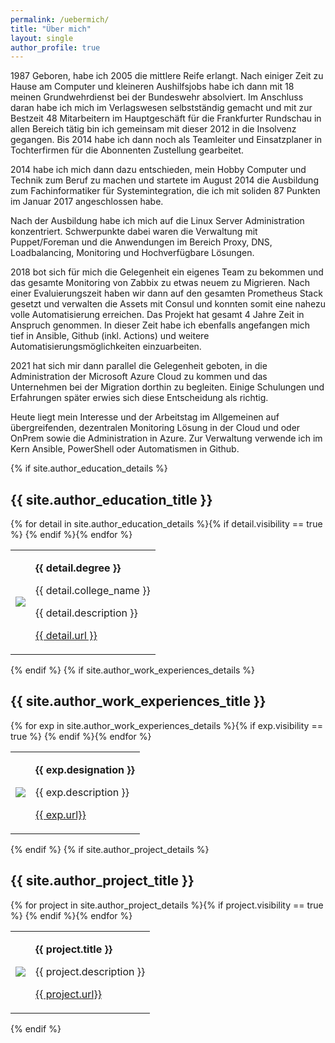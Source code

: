 ```yaml
---
permalink: /uebermich/
title: "Über mich"
layout: single
author_profile: true
---
```


1987 Geboren, habe ich 2005 die mittlere Reife erlangt. Nach einiger Zeit zu Hause am Computer und kleineren Aushilfsjobs habe ich dann mit 18 meinen Grundwehrdienst bei der Bundeswehr absolviert. Im Anschluss daran habe ich mich im Verlagswesen selbstständig gemacht und mit zur Bestzeit 48 Mitarbeitern im Hauptgeschäft für die Frankfurter Rundschau in allen Bereich tätig bin ich gemeinsam mit dieser 2012 in die Insolvenz gegangen. Bis 2014 habe ich dann noch als Teamleiter und Einsatzplaner in Tochterfirmen für die Abonnenten Zustellung gearbeitet.

2014 habe ich mich dann dazu entschieden, mein Hobby Computer und Technik zum Beruf zu machen und startete im August 2014 die Ausbildung zum Fachinformatiker für Systemintegration, die ich mit soliden 87 Punkten im Januar 2017 angeschlossen habe.

Nach der Ausbildung habe ich mich auf die Linux Server Administration konzentriert. Schwerpunkte dabei waren die Verwaltung mit Puppet/Foreman und die Anwendungen im Bereich Proxy, DNS, Loadbalancing, Monitoring und Hochverfügbare Lösungen.

2018 bot sich für mich die Gelegenheit ein eigenes Team zu bekommen und das gesamte Monitoring von Zabbix zu etwas neuem zu Migrieren. Nach einer Evaluierungszeit haben wir dann auf den gesamten Prometheus Stack gesetzt und verwalten die Assets mit Consul und konnten somit eine nahezu volle Automatisierung erreichen. Das Projekt hat gesamt 4 Jahre Zeit in Anspruch genommen. In dieser Zeit habe ich ebenfalls angefangen mich tief in Ansible, Github (inkl. Actions) und weitere Automatisierungsmöglichkeiten einzuarbeiten.

2021 hat sich mir dann parallel die Gelegenheit geboten, in die Administration der Microsoft Azure Cloud zu kommen und das Unternehmen bei der Migration dorthin zu begleiten. Einige Schulungen und Erfahrungen später erwies sich diese Entscheidung als richtig.

Heute liegt mein Interesse und der Arbeitstag im Allgemeinen auf übergreifenden, dezentralen Monitoring Lösung in der Cloud und oder OnPrem sowie die Administration in Azure. Zur Verwaltung verwende ich im Kern Ansible, PowerShell oder Automatismen in Github.

{% if site.author_education_details %}
<h2>{{ site.author_education_title }}</h2>
<table>
{% for detail in site.author_education_details %}{% if detail.visibility == true %}
  <tr>
    <td class="td_about_img"><img src="{{ site.url }}{{ site.baseurl }}/assets/images/about/{{ detail.logo }}"/></td>
    <td class="td_about_text">
      <p><b>{{ detail.degree }}</b></p>
      <p>{{ detail.college_name }}</p>
      <p>{{ detail.description }}</p>
      <p><a class="btn btn--primary" href="{{ detail.url }}" target="_blank">{{ detail.url }}</a></p>
    </td>
  </tr>
{% endif %}{% endfor %}
</table>
{% endif %}
{% if site.author_work_experiences_details %}
<h2>{{ site.author_work_experiences_title }}</h2>
<table>
{% for exp in site.author_work_experiences_details %}{% if exp.visibility == true %}
  <tr>
    <td class="td_about_img"><img src="{{ site.url }}{{ site.baseurl }}/assets/images/about/{{ exp.logo }}" /></td>
    <td class="td_about_text">
      <p><b>{{ exp.designation }}</b></p>
      <p>{{ exp.description }}</p>
      <p><a class="btn btn--primary" href="{{ exp.url }}" target="_blank">{{ exp.url}}</a></p>
    </td>
  </tr>
{% endif %}{% endfor %}
</table>
{% endif %}
{% if site.author_project_details %}
<h2>{{ site.author_project_title }}</h2>
<table>
{% for project in site.author_project_details %}{% if project.visibility == true %}
  <tr>
    <td class="td_about_img"><img src="{{ site.url }}{{ site.baseurl }}/assets/images/about/{{ project.thumbnail }}" /></td>
    <td class="td_about_text">
      <p><b>{{ project.title }}</b></p>
      <p>{{ project.description }}</p>
      <p><a class="btn btn--primary" href="{{ exp.url }}" target="_blank">{{ project.url}}</a></p>
    </td>
  </tr>
{% endif %}{% endfor %}
</table>
{% endif %}